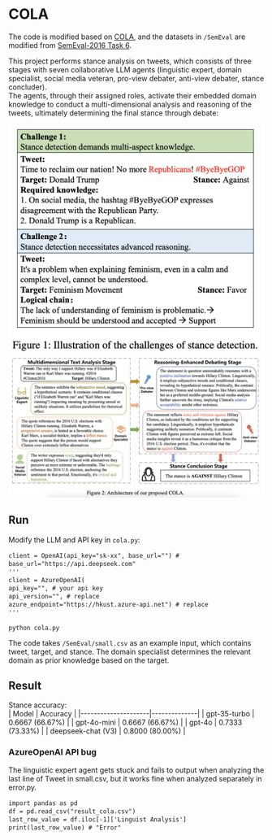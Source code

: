 # COLA

The code is modified based on [COLA](https://github.com/tsinghua-fib-lab/COLA/tree/main), and the datasets in ```/SemEval``` are modified from [SemEval-2016 Task 6](https://alt.qcri.org/semeval2016/task6/index.php?id=data-and-tools).

This project performs stance analysis on tweets, which consists of three stages with seven collaborative LLM agents (linguistic expert, domain specialist, social media veteran, pro-view debater, anti-view debater, stance concluder).  
The agents, through their assigned roles, activate their embedded domain knowledge to conduct a multi-dimensional analysis and reasoning of the tweets, ultimately determining the final stance through debate:

![](https://github.com/WillongWang/Collaborative-Role-Infused-Agents-for-Stance-Detection/blob/main/1.png)  
![](https://github.com/WillongWang/Collaborative-Role-Infused-Agents-for-Stance-Detection/blob/main/2.png)  

## Run  

Modify the LLM and API key in `cola.py`:  
```
client = OpenAI(api_key="sk-xx", base_url="") # base_url="https://api.deepseek.com"
'''
client = AzureOpenAI(
api_key="", # your api key
api_version="", # replace
azure_endpoint="https://hkust.azure-api.net") # replace
'''
```  
```
python cola.py
```  
The code takes `/SemEval/small.csv` as an example input, which contains tweet, target, and stance. The domain specialist determines the relevant domain as prior knowledge based on the target.  

## Result  
Stance accuracy:  
| Model               | Accuracy     |
|---------------------|--------------|
| gpt-35-turbo        | 0.6667 (66.67%) |
| gpt-4o-mini         | 0.6667 (66.67%) |
| gpt-4o              | 0.7333 (73.33%) |
| deepseek-chat (V3)  | 0.8000 (80.00%) |

### AzureOpenAI API bug  
The linguistic expert agent gets stuck and fails to output when analyzing the last line of Tweet in small.csv, but it works fine when analyzed separately in error.py.  
```
import pandas as pd
df = pd.read_csv("result_cola.csv")
last_row_value = df.iloc[-1]['Linguist Analysis']
print(last_row_value) # "Error"
```




